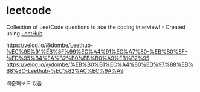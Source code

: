 # leetcode
Collection of LeetCode questions to ace the coding interview! - Created using [LeetHub](https://github.com/QasimWani/LeetHub)

https://velog.io/@dombe/Leethub-%EC%9E%91%EB%8F%99%EC%A4%91%EC%A7%80-%EB%B0%8F-%ED%95%B4%EA%B2%B0%EB%B0%A9%EB%B2%95
https://velog.io/@dombe/%EB%B0%B1%EC%A4%80%ED%97%88%EB%B8%8C-Leethub-%EC%82%AC%EC%9A%A9

백준허보드 있음
